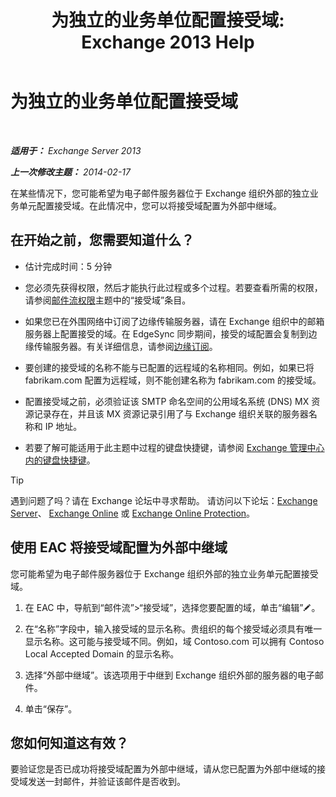 ﻿---
title: '为独立的业务单位配置接受域: Exchange 2013 Help'
TOCTitle: 为独立的业务单位配置接受域
ms:assetid: bc95dbdc-3669-4c06-ab94-90093bc0dbfd
ms:mtpsurl: https://technet.microsoft.com/zh-cn/library/JJ657491(v=EXCHG.150)
ms:contentKeyID: 50491438
ms.date: 01/11/2018
mtps_version: v=EXCHG.150
ms.translationtype: HT
---

# 为独立的业务单位配置接受域

 

_**适用于：** Exchange Server 2013_

_**上一次修改主题：** 2014-02-17_

在某些情况下，您可能希望为电子邮件服务器位于 Exchange 组织外部的独立业务单元配置接受域。在此情况中，您可以将接受域配置为外部中继域。

## 在开始之前，您需要知道什么？

  - 估计完成时间：5 分钟

  - 您必须先获得权限，然后才能执行此过程或多个过程。若要查看所需的权限，请参阅[邮件流权限](mail-flow-permissions-exchange-2013-help.md)主题中的“接受域”条目。

  - 如果您已在外围网络中订阅了边缘传输服务器，请在 Exchange 组织中的邮箱服务器上配置接受的域。在 EdgeSync 同步期间，接受的域配置会复制到边缘传输服务器。有关详细信息，请参阅[边缘订阅](edge-subscriptions-exchange-2013-help.md)。

  - 要创建的接受域的名称不能与已配置的远程域的名称相同。例如，如果已将 fabrikam.com 配置为远程域，则不能创建名称为 fabrikam.com 的接受域。

  - 配置接受域之前，必须验证该 SMTP 命名空间的公用域名系统 (DNS) MX 资源记录存在，并且该 MX 资源记录引用了与 Exchange 组织关联的服务器名称和 IP 地址。

  - 若要了解可能适用于此主题中过程的键盘快捷键，请参阅 [Exchange 管理中心内的键盘快捷键](keyboard-shortcuts-in-the-exchange-admin-center-exchange-online-protection-help.md)。

> [!TIP]  
> 遇到问题了吗？请在 Exchange 论坛中寻求帮助。 请访问以下论坛：<a href="https://go.microsoft.com/fwlink/p/?linkid=60612">Exchange Server</a>、 <a href="https://go.microsoft.com/fwlink/p/?linkid=267542">Exchange Online</a> 或 <a href="https://go.microsoft.com/fwlink/p/?linkid=285351">Exchange Online Protection</a>。


## 使用 EAC 将接受域配置为外部中继域

您可能希望为电子邮件服务器位于 Exchange 组织外部的独立业务单元配置接受域。

1.  在 EAC 中，导航到“邮件流”\>“接受域”，选择您要配置的域，单击“编辑”![编辑图标](images/Bb124582.6f53ccb2-1f13-4c02-bea0-30690e6ea71d(EXCHG.150).gif "编辑图标")。

2.  在“名称”字段中，输入接受域的显示名称。贵组织的每个接受域必须具有唯一显示名称。这可能与接受域不同。例如，域 Contoso.com 可以拥有 Contoso Local Accepted Domain 的显示名称。

3.  选择“外部中继域”。该选项用于中继到 Exchange 组织外部的服务器的电子邮件。

4.  单击“保存”。

## 您如何知道这有效？

要验证您是否已成功将接受域配置为外部中继域，请从您已配置为外部中继域的接受域发送一封邮件，并验证该邮件是否收到。

